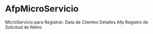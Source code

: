 # AfpMicroServicio

MicroServicio para Registrar:
Data de Clientes
Detalles Afp
Registro de Solicitud de Retiro
